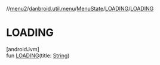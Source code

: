 //[menu2](../../../../index.md)/[danbroid.util.menu](../../index.md)/[MenuState](../index.md)/[LOADING](index.md)/[LOADING](-l-o-a-d-i-n-g.md)

# LOADING

[androidJvm]\
fun [LOADING](-l-o-a-d-i-n-g.md)(title: [String](https://kotlinlang.org/api/latest/jvm/stdlib/kotlin/-string/index.html))
